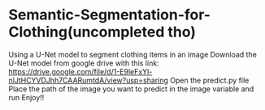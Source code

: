 # Semantic-Segmentation-for-Clothing(uncompleted tho)
Using a U-Net model to segment clothing items in an image
Download the U-Net model from google drive with this link:
https://drive.google.com/file/d/1-E9leFxYl-nlJtHCYVDJhh7CAARumtdA/view?usp=sharing
Open the predict.py file
Place the path of the image you want to predict in the image variable and run
Enjoy!!
